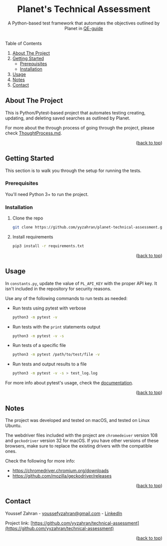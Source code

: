 <a name="readme-top"></a>
<h1 align="center">Planet's Technical Assessment</h1>

  <p align="center">
    A Python-based test framework that automates the objectives outlined by Planet in <a href="https://github.com/yyzahran/planet-technical-assessment/blob/master/QE_Guide.pdf">QE-guide</a>
    <br />
    <br />
  </p>
</div>

<!-- TABLE OF CONTENTS -->
  <summary>Table of Contents</summary>
  <ol>
    <li>
      <a href="#about-the-project">About The Project</a>
    </li>
    <li>
      <a href="#getting-started">Getting Started</a>
      <ul>
        <li><a href="#prerequisites">Prerequisites</a></li>
        <li><a href="#installation">Installation</a></li>
      </ul>
    </li>
    <li><a href="#usage">Usage</a></li>
    <li><a href="#notes">Notes</a></li>
    <li><a href="#contact">Contact</a></li>
  </ol>

<!-- ABOUT THE PROJECT -->
## About The Project

This is Python/Pytest-based project that automates testing creating, updating, and deleting saved searches as outlined by Planet.

For more about the through process of going through the project, please check <a href="https://github.com/yyzahran/planet-technical-assessment/blob/master/ThoughtProcess.md">ThoughtProcess.md</a>.

<p align="right">(<a href="#readme-top">back to top</a>)</p>

<!-- GETTING STARTED -->
## Getting Started

This section is to walk you through the setup for running the tests.

### Prerequisites

You'll need Python 3+ to run the project.

### Installation

1. Clone the repo
   ```sh
   git clone https://github.com/yyzahran/planet-technical-assessment.git
   ```
2. Install requirements
   ```sh
   pip3 install -r requirements.txt
   ```

<p align="right">(<a href="#readme-top">back to top</a>)</p>

<!-- USAGE EXAMPLES -->
## Usage

In `constants.py`, update the value of `PL_API_KEY` with the proper API key. It isn't included in the repository for security reasons.

Use any of the following commands to run tests as needed:
- Run tests using pytest with verbose
   ```sh
   python3 -m pytest -v
   ```
- Run tests with the `print` statements output
   ```sh
   python3 -m pytest -v -s
   ```
- Run tests of a specific file
   ```sh
   python3 -m pytest /path/to/test/file -v
   ```
- Run tests and output results to a file
   ```sh
   python3 -m pytest -v -s > test_log.log
   ```

For more info about pytest's usage, check the [documentation](https://docs.pytest.org/en/6.2.x/usage.html).

<p align="right">(<a href="#readme-top">back to top</a>)</p>

## Notes

The project was developed and tested on macOS, and tested on Linux Ubuntu.

The webdriver files included with the project are `chromedeiver` version 108 and `geckodriver` version 32 for macOS. If you have other versions of these browsers, make sure to replace the existing drivers with the compatible ones.

Check the following for more info:
- https://chromedriver.chromium.org/downloads
- https://github.com/mozilla/geckodriver/releases

<p align="right">(<a href="#readme-top">back to top</a>)</p>

<!-- CONTACT -->
## Contact

Youssef Zahran - youssefyzahran@gmail.com - [LinkedIn](https://www.linkedin.com/in/youssef-zahran-15894772/)

Project link: [https://github.com/yyzahran/technical-assessment](https://github.com/yyzahran/technical-assessment)

<p align="right">(<a href="#readme-top">back to top</a>)</p>
